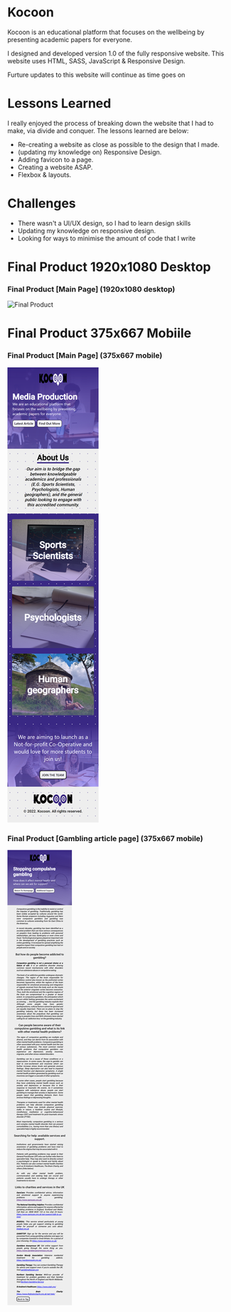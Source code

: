 # Kocoon
Kocoon is an educational platform that focuses on the wellbeing by presenting academic papers for everyone.

I designed and developed version 1.0 of the fully responsive website. This website uses HTML, SASS, JavaScript & Responsive Design.

Furture updates to this website will continue as time goes on

# Lessons Learned

I really enjoyed the process of breaking down the website that I had to make, via divide and conquer. The lessons learned are below:

* Re-creating a website as close as possible to the design that I made.
* (updating my knowledge on) Responsive Design.
* Adding favicon to a page.
* Creating a website ASAP.
* Flexbox & layouts.

# Challenges

* There wasn't a UI/UX design, so I had to learn design skills
* Updating my knowledge on responsive design.
* Looking for ways to minimise the amount of code that I write


# Final Product 1920x1080 Desktop

### Final Product [Main Page] (1920x1080 desktop)
![Final Product](https://github.com/JoshuasProgramming/Kocoon/blob/main/images/Kocoon%201.png)

# Final Product 375x667 Mobiile 

### Final Product [Main Page] (375x667 mobile)
![Final Product](https://github.com/JoshuasProgramming/Kocoon/blob/main/images/Kocoon%202.png)

### Final Product [Gambling article page] (375x667 mobile)
![Final Product](https://github.com/JoshuasProgramming/Kocoon/blob/main/images/Kocoon%203.png)
